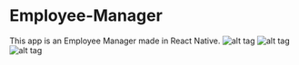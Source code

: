 # Employee-Manager
This app is an Employee Manager made in React Native.
![alt tag](https://image.ibb.co/ePaG7S/1.jpg "Enter your login credentials")
![alt tag](https://image.ibb.co/bHrZu7/2.jpg "This is list of employees.You can also add new employees")
![alt tag](https://image.ibb.co/cS4Xgn/3.jpg "Shows the details of an employee while gining the option to edit his/her Name,phone number and shift.The admin can also Text the employee their schedule or dare I say it fire them.")


